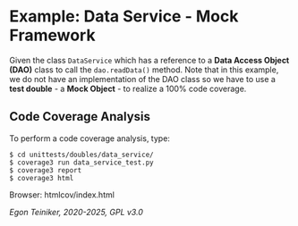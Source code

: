 # Example: Data Service - Mock Framework

Given the class `DataService` which has a reference to a **Data Access Object (DAO)**
class to call the `dao.readData()` method.
Note that in this example, we do not have an implementation of the DAO class so we have
to use a **test double** - a **Mock Object** - to realize a 100% code coverage.


## Code Coverage Analysis
To perform a code coverage analysis, type:
```
$ cd unittests/doubles/data_service/
$ coverage3 run data_service_test.py
$ coverage3 report 
$ coverage3 html
```

Browser: htmlcov/index.html


*Egon Teiniker, 2020-2025, GPL v3.0*
